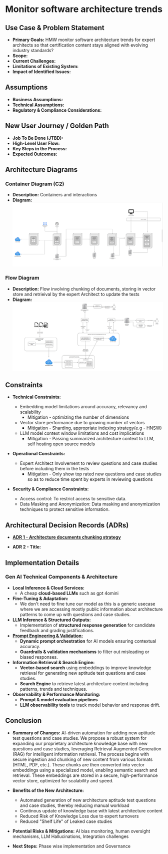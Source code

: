 # Monitor software architecture trends

## Use Case & Problem Statement
- **Primary Goals:** HMW monitor software architecture trends for expert architects so that certification content stays aligned with evolving industry standards?
- **Scope:**
- **Current Challenges:**
- **Limitations of Existing System:**
- **Impact of Identified Issues:**

## Assumptions
- **Business Assumptions:**
- **Technical Assumptions:**
- **Regulatory & Compliance Considerations:**

## New User Journey / Golden Path
- **Job To Be Done (JTBD):**
- **High-Level User Flow:**
- **Key Steps in the Process:**
- **Expected Outcomes:**

## Architecture Diagrams
### Container Diagram (C2)
- **Description:** Containers and interactions
- **Diagram:**
![test 1 and test 2 content updates](/assets/new-questions-c2.png "test 1 and test 2 content updates")
### Flow Diagram
- **Description:** Flow involving chunking of documents, storing in vector store and retrieival by the expert Architect to update the tests
- **Diagram:**
![test 1 and test 2 content updates](/assets/New-test1-and-test2-questions.png "test 1 and test 2 content updates")

## Constraints
- **Technical Constraints:** 
  - Embedding model limitations around accuracy, relevancy and scalability
    - Mitigation - optimizing the number of dimensions
  - Vector store performance due to growing number of vectors
    - Mitigation - Sharding, appropriate indexing strategy(e.g - HNSW)
  - LLM model context window limitations and cost implications
    - Mitigation - Passing summarized architecture context to LLM, self hosting open source models
- **Operational Constraints:** 
  - Expert Architect Involvement to review questions and case studies before including them in the tests
    - Mitigation - Only show top rated new questions and case studies so as to reduce time spent by experts in reviewing questions  
  
- **Security & Compliance Constraints:**
  - Access control: To restrict access to sensitive data.
  - Data Masking and Anonymization: Data masking and anonymization techniques to protect sensitive information.


## Architectural Decision Records (ADRs)
- [**ADR 1 - Architecture documents chunking strategy**](/ADRs/architecture-knowledge-chunking-strategy.md)

- **ADR 2 - Title:**

## Implementation Details

### **Gen AI Technical Components & Architecture**
- **Local Inference & Cloud Services:**
  - A cheap **cloud-based LLMs** such as gpt 4omini 
- **Fine-Tuning & Adaptation:**
  - We don't need to fine tune our model as this is a generic usecase where we are accessing mostly public information about architecture
  patterns to come up with questions and case studies.
- **LLM Inference & Structured Outputs:**
  - Implementation of **structured response generation** for candidate feedback and grading justifications.
- [**Prompt Engineering & Validation:**](/ADRs/llm-guardrails.md)
  - **Dynamic prompt orchestration** for AI models ensuring contextual accuracy.
  - **Guardrails & validation mechanisms** to filter out misleading or biased responses.
- **Information Retrieval & Search Engine:**
  - **Vector-based search** using embeddings to improve knowledge retrieval for generating new aptitude test questions and case studies.
  - **Search Engine** to retrieve latest architecture content including patterns, trends and techniques.
- **Observability & Performance Monitoring:**
  - **Prompt & model evaluation pipelines** 
  - **LLM observability tools** to track model behavior and response drift.


## Conclusion

- **Summary of Changes:** AI-driven automation for adding new aptitude test questions and case studies. We propose a robust system for expanding our proprietary architecture knowledge base with new questions and case studies, leveraging Retrieval Augmented Generation (RAG) for intelligent information retrieval.  The process begins with secure ingestion and chunking of new content from various formats (HTML, PDF, etc.).  These chunks are then converted into vector embeddings using a specialized model, enabling semantic search and retrieval.
These embeddings are stored in a secure, high-performance vector store, optimized for scalability and speed.

- **Benefits of the New Architecture:** 
  - Automated generation of new architecture aptitude test questions and case studies, thereby reducing manual workload
  - Continous update of knowledge base with latest architecture content
  - Reduced Risk of Knowledge Loss due to expert turnovers
  - Reduced "Shelf Life" of Leaked case studies 
- **Potential Risks & Mitigations:** AI bias monitoring, human oversight mechanisms, LLM Hallucinations, Integration challenges
- **Next Steps:** Phase wise implementation and Governance
